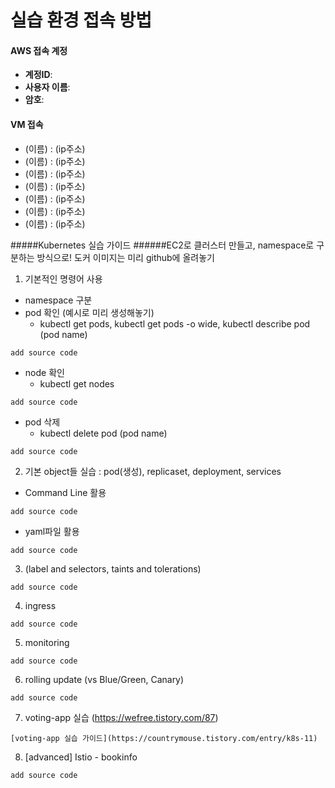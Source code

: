 # 실습 환경 접속 방법
#### AWS 접속 계정
- **계정ID**:
- **사용자 이름**:
- **암호**:


#### VM 접속
- (이름) : (ip주소)
- (이름) : (ip주소)
- (이름) : (ip주소)
- (이름) : (ip주소)
- (이름) : (ip주소)
- (이름) : (ip주소)
- (이름) : (ip주소)

#####Kubernetes 실습 가이드
######EC2로 클러스터 만들고, namespace로 구분하는 방식으로! 도커 이미지는 미리 github에 올려놓기

1. 기본적인 명령어 사용
  - namespace 구분
  - pod 확인 (예시로 미리 생성해놓기)
    - kubectl get pods, kubectl get pods -o wide, kubectl describe pod (pod name)
```
add source code
```
  - node 확인
    - kubectl get nodes
```
add source code
```
  - pod 삭제
    - kubectl delete pod (pod name)
```
add source code
```
2. 기본 object들 실습 : pod(생성), replicaset, deployment, services
  - Command Line 활용
```
add source code
```
  - yaml파일 활용
```
add source code
```
3. (label and selectors, taints and tolerations)
```
add source code
```
4. ingress
```
add source code
```
5. monitoring
```
add source code
```
6. rolling update (vs Blue/Green, Canary)
```
add source code
```
7. voting-app 실습 (https://wefree.tistory.com/87)
```
[voting-app 실습 가이드](https://countrymouse.tistory.com/entry/k8s-11)
```
8. [advanced] Istio - bookinfo 

```
add source code
```

